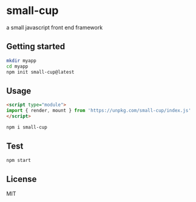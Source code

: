 # small-cup
a small javascript front end framework

## Getting started

```sh
mkdir myapp
cd myapp
npm init small-cup@latest
```

## Usage

```html
<script type="module">
import { render, mount } from 'https://unpkg.com/small-cup/index.js'
</script>
```

```sh
npm i small-cup
```

## Test

```sh
npm start
```

## License

MIT
